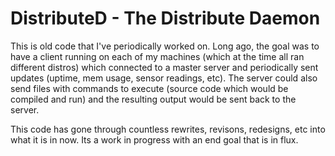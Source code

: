 # DistributeD - The Distribute Daemon


This is old code that I've periodically worked on. Long ago, the goal was to have a client running on each of my machines (which at the time all ran different distros) which connected to a master server and periodically sent updates (uptime, mem usage, sensor readings, etc). The server could also send files with commands to execute (source code which would be compiled and run) and the resulting output would be sent back to the server. 

This code has gone through countless rewrites, revisons, redesigns, etc into what it is in now. Its a work in progress with an end goal that is in flux.

